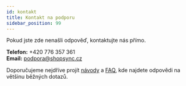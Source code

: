 ```yaml
---
id: kontakt
title: Kontakt na podporu
sidebar_position: 99
---
```


Pokud jste zde nenašli odpověď, kontaktujte nás přímo.

**Telefon:** +420 776 357 361  
**Email:** podpora@shopsync.cz

Doporučujeme nejdříve projít [návody](/docs/navody/uvod) a [FAQ](/docs/faq), kde najdete odpovědi na většinu běžných dotazů.
